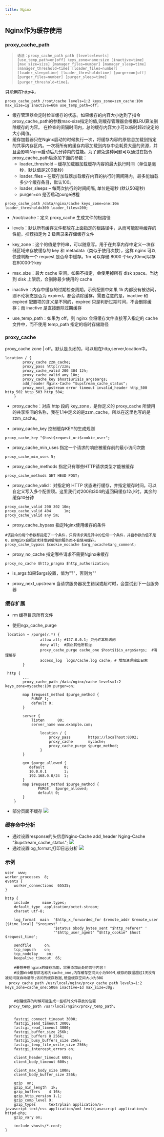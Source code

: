 ```yaml
---
title: Nginx
---
```

## Nginx作为缓存使用
### proxy_cache_path
> `语法：proxy_cache_path path [levels=levels] [use_temp_path=on|off] keys_zone=name:size [inactive=time] [max_size=size] [manager_files=number] [manager_sleep=time] [manager_threshold=time] [loader_files=number] [loader_sleep=time] [loader_threshold=time] [purger=on|off] [purger_files=number] [purger_sleep=time] [purger_threshold=time]。`

只能用在http中。
```nginx
proxy_cache_path /root/cache levels=1:2 keys_zone=zzm_cache:10m max_size=1g inactive=60m use_temp_path=off;
```

* 缓存管理器会定时检查缓存的状态。如果缓存的内容大小达到了指令proxy_cache_path的参数max-size指定的值,则缓存管理器会根据LRU算法删除缓存的内容。 在检查的间隔时间内，总的缓存内容大小可以临时超过设定的大小阈值。
* 缓存加载器只在Nginx启动的时候执行一次，将缓存内容的原信息加载到指定的共享内存区内。一次将所有的缓存内容加载到内存中会耗费大量的资源，并且会影响Nginx启动后几分钟内的性能。为了避免这种问题可以通过在指令proxy_cache_path后添加下面的参数：
    - loader_threshold – 缓存加载器加载缓存内容的最大执行时间（单位是毫秒，默认值是200毫秒）
    - loader_files – 在缓存加载器加载缓存内容的执行时间间隔内，最多能加载多少个缓存条目，默认100。
    - loader_sleeps – 每两次执行的时间间隔, 单位是毫秒 (默认50毫秒)
    - purger=on 是否启动purge进程
```
proxy_cache_path /data/nginx/cache keys_zone=one:10m loader_threshold=300 loader_files=200;
```
* /root/cache：定义 proxy_cache 生成文件的根路径

* levels：默认所有缓存文件都放在上面指定的根路径中，从而可能影响缓存的性能。推荐指定为 2 级目录来存储缓存文件

* key_zone：这个的值是字符串，可以随意写。用于在共享内存中定义一块存储区域来存放缓存的 key 和 metadata（类似于使用次数），这样 nginx 可以快速判断一个 request 是否命中缓存。1m 可以存储 8000 个key,10m可以存在80000个key

* max_size：最大 cache 空间。如果不指定，会使用掉所有 disk space。当达到 disk 上限后，会删除最少使用的 cache

* inactive：内存中缓存的过期检查周期。示例配置中如果 1h 内都没有被访问，则不论状态是否为 expired，都会清除缓存。需要注意的是，inactive 和 expired 配置项的含义是不同的，expired 只是判断过期时间，不会删除缓存；而 inactive 是直接删除过期缓存

* use_temp_path：如果为 off，则 nginx 会将缓存文件直接写入指定的 cache 文件中，而不使用 temp_path 指定的临时存储路径
### proxy_cache

proxy_cache zone | off。默认是关闭的，可以用在http,server,location中。

```nginx
location / {
        proxy_cache zzm_cache;
        proxy_pass http://zzm;
        proxy_cache_valid 200 304 12h;
        proxy_cache_valid any 10m;
        proxy_cache_key $host$uri$is_args$args;
        add_header Nginx-Cache "$upstream_cache_status";
        proxy_next_upstream error timeout invalid_header http_500 http_502 http_503 http_504;
    }
```
* proxy_cache：对应 http 段的 key_zone，是你定义的 proxy_cache 所使用的共享空间的名称，我在1.1中定义的是zzm_cache，所以在这里也写的是zzm_cache。

* proxy_cache_key 控制缓存KEY的生成规则

```
proxy_cache_key "$host$request_uri$cookie_user";
```

* proxy_cache_min_uses 指定一个请求的响应被缓存前的最小访问次数

```
proxy_cache_min_uses 5;
```

* proxy_cache_methods 指定只有哪些HTTP请求类型才能被缓存

```
proxy_cache_methods GET HEAD POST;    
```

* proxy_cache_valid：对指定的 HTTP 状态进行缓存，并指定缓存时间。可以自定义写入多个配置项。这里我们对200和304的返回码缓存12小时。其余的缓存10分钟

```
proxy_cache_valid 200 302 10m;
proxy_cache_valid 404      1m;   
proxy_cache_valid any 5m;
```

* proxy_cache_bypass 指定Nginx使用缓存的条件

```
#该指令的每个参数都指定了一个条件，只有请求满足其中的任何一个条件，并且参数的值不是0，则Nginx会把请求转发到后端的服务而不会使用缓存。
proxy_cache_bypass $cookie_nocache $arg_nocache$arg_comment;   
```

* proxy_no_cache 指定哪些请求不需要Nginx来缓存

```
proxy_no_cache $http_pragma $http_authorization;
```

* is_args:如果$args设置，值为"?"，否则为""

* proxy_next_upstream 当请求服务器发生错误或超时时，会尝试到下一台服务器

### 缓存扩展
* rm 缓存目录所有文件

* 使用ngx_cache_purge

```nginx
 location ~ /purge(/.*) {
                allow all; #127.0.0.1; 只允许本机访问
                deny all;  #禁止其他所有ip
                proxy_cache_purge cache_one $host$1$is_args$args;  #清理缓存
                access_log  logs/cache.log cache; # 增加清理输出日志
        }
```

```nginx
 http {
        ...
        proxy_cache_path /data/nginx/cache levels=1:2 keys_zone=mycache:10m purger=on;
    
        map $request_method $purge_method {
            PURGE 1;
            default 0;
        }
    
        server {
            listen      80;
            server_name www.example.com;
    
                location / {
                    proxy_pass        https://localhost:8002;
                    proxy_cache       mycache;
                    proxy_cache_purge $purge_method;
                }
        }
    
        geo $purge_allowed {
           default         0;
           10.0.0.1        1;
           192.168.0.0/24  1;
        }
        map $request_method $purge_method {
               PURGE   $purge_allowed;
               default 0;
        }
    }
```

* 部分页面不缓存
  ![](/tools/nginx/1590930556225.webp)
### 缓存命中分析
  * 通过设置response的头信息Nginx-Cache
  add_header Nging-Cache "$upstream_cache_status";
  ![](/tools/nginx/1590930608819.webp)
* 通过设置log_format,打印日志分析
  ![](/tools/nginx/1590930635874.webp)
### 示例

```nginx
user  www;
worker_processes  8;
events {
    worker_connections  65535;
}

http {
    include      mime.types;
    default_type  application/octet-stream;
    charset utf-8;

    log_format  main  '$http_x_forwarded_for $remote_addr $remote_user [$time_local] "$request" '
                      '$status $body_bytes_sent "$http_referer" '
                      '"$http_user_agent" "$http_cookie" $host $request_time';

    sendfile      on;
    tcp_nopush    on;
    tcp_nodelay    on;
    keepalive_timeout  65;

    #要想开启nginx的缓存功能，需要添加此处的两行内容！
    #设置Web缓存区名称为cache_one,内存缓存空间大小为500M,缓存的数据超过1天没有被访问就自动清除;访问的缓存数据,硬盘缓存空间大小为30G
　proxy_cache_path /usr/local/nginx/proxy_cache_path levels=1:2 keys_zone=cache_one:500m inactive=1d max_size=30g;


    #创建缓存的时候可能生成一些临时文件存放的位置
　proxy_temp_path /usr/local/nginx/proxy_temp_path;


    fastcgi_connect_timeout 3000;
    fastcgi_send_timeout 3000;
    fastcgi_read_timeout 3000;
    fastcgi_buffer_size 256k;
    fastcgi_buffers 8 256k;
    fastcgi_busy_buffers_size 256k;
    fastcgi_temp_file_write_size 256k;
    fastcgi_intercept_errors on;

    client_header_timeout 600s;
    client_body_timeout 600s;

    client_max_body_size 100m;             
    client_body_buffer_size 256k;           

    gzip  on;
    gzip_min_length  1k;
    gzip_buffers    4 16k;
    gzip_http_version 1.1;
    gzip_comp_level 9;
    gzip_types      text/plain application/x-javascript text/css application/xml text/javascript application/x-httpd-php;
    gzip_vary on;

    include vhosts/*.conf;
}
```